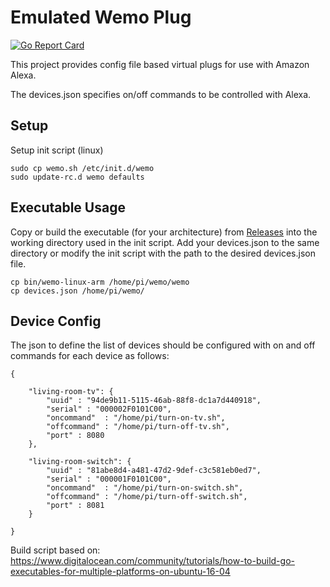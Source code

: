 # Emulated Wemo Plug

[![Go Report Card](https://goreportcard.com/badge/github.com/adamgalloway/wemo-server-go)](https://goreportcard.com/report/github.com/adamgalloway/wemo-server-go)

This project provides config file based virtual plugs for use with Amazon Alexa.

The devices.json specifies on/off commands to be controlled with Alexa.

## Setup

Setup init script (linux)

```
sudo cp wemo.sh /etc/init.d/wemo
sudo update-rc.d wemo defaults
```

## Executable Usage

Copy or build the executable (for your architecture) from [Releases](https://github.com/adamgalloway/wemo-server-go/releases) into the working directory used in the init script. Add your devices.json to the same directory or modify the init script with the path to the desired devices.json file.

```
cp bin/wemo-linux-arm /home/pi/wemo/wemo
cp devices.json /home/pi/wemo/
```

## Device Config

The json to define the list of devices should be configured with on and off commands for each device as follows:

```
{

	"living-room-tv": {
 		"uuid" : "94de9b11-5115-46ab-88f8-dc1a7d440918",
		"serial" : "000002F0101C00",
		"oncommand"  : "/home/pi/turn-on-tv.sh",
		"offcommand" : "/home/pi/turn-off-tv.sh",
		"port" : 8080
	},

	"living-room-switch": { 
		"uuid" : "81abe8d4-a481-47d2-9def-c3c581eb0ed7",
		"serial" : "000001F0101C00",
		"oncommand"  : "/home/pi/turn-on-switch.sh",
		"offcommand" : "/home/pi/turn-off-switch.sh",
		"port" : 8081
	}

}
```

Build script based on: https://www.digitalocean.com/community/tutorials/how-to-build-go-executables-for-multiple-platforms-on-ubuntu-16-04
